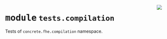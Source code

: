<!-- markdownlint-disable -->

<a href="../../frontends/concrete-python/tests/compilation/__init__.py#L0"><img align="right" style="float:right;" src="https://img.shields.io/badge/-source-cccccc?style=flat-square"></a>

# <kbd>module</kbd> `tests.compilation`
Tests of `concrete.fhe.compilation` namespace. 



